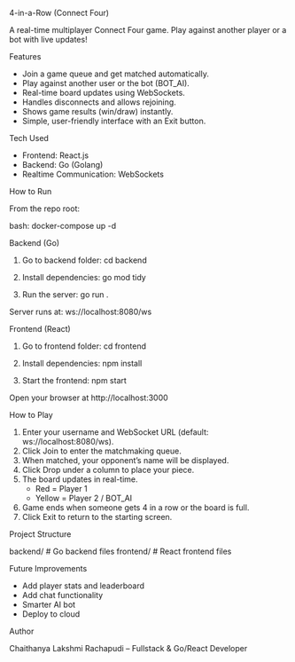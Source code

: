 4-in-a-Row (Connect Four)

A real-time multiplayer Connect Four game. Play against another player or a bot with live updates!

Features

- Join a game queue and get matched automatically.
- Play against another user or the bot (BOT_AI).
- Real-time board updates using WebSockets.
- Handles disconnects and allows rejoining.
- Shows game results (win/draw) instantly.
- Simple, user-friendly interface with an Exit button.

Tech Used

- Frontend: React.js
- Backend: Go (Golang)
- Realtime Communication: WebSockets

How to Run

From the repo root:

bash:
docker-compose up -d

Backend (Go)

1. Go to backend folder:
cd backend

2. Install dependencies:
go mod tidy

3. Run the server:
go run .

Server runs at: ws://localhost:8080/ws

Frontend (React)

1. Go to frontend folder:
cd frontend

2. Install dependencies:
npm install

3. Start the frontend:
npm start

Open your browser at http://localhost:3000

How to Play

1. Enter your username and WebSocket URL (default: ws://localhost:8080/ws).
2. Click Join to enter the matchmaking queue.
3. When matched, your opponent’s name will be displayed.
4. Click Drop under a column to place your piece.
5. The board updates in real-time.
   - Red = Player 1
   - Yellow = Player 2 / BOT_AI
6. Game ends when someone gets 4 in a row or the board is full.
7. Click Exit to return to the starting screen.

Project Structure

backend/          # Go backend files
frontend/         # React frontend files

Future Improvements

- Add player stats and leaderboard
- Add chat functionality
- Smarter AI bot
- Deploy to cloud

Author

Chaithanya Lakshmi Rachapudi – Fullstack & Go/React Developer
